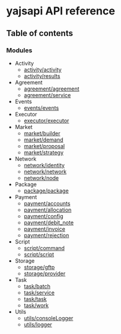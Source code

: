 # yajsapi API reference

## Table of contents

### Modules

* Activity
  * [activity/activity](modules/activity_activity.md)
  * [activity/results](modules/activity_results.md)
* Agreement
  * [agreement/agreement](modules/agreement_agreement.md)
  * [agreement/service](modules/agreement_service.md)
* Events
  * [events/events](modules/events_events.md)
* Executor
  * [executor/executor](modules/executor_executor.md)
* Market
  * [market/builder](modules/market_builder.md)
  * [market/demand](modules/market_demand.md)
  * [market/proposal](modules/market_proposal.md)
  * [market/strategy](modules/market_strategy.md)
* Network
  * [network/identity](modules/network_identity.md)
  * [network/network](modules/network_network.md)
  * [network/node](modules/network_node.md)
* Package
  * [package/package](modules/package_package.md)
* Payment
  * [payment/accounts](modules/payment_accounts.md)
  * [payment/allocation](modules/payment_allocation.md)
  * [payment/config](modules/payment_config.md)
  * [payment/debit\_note](modules/payment_debit_note.md)
  * [payment/invoice](modules/payment_invoice.md)
  * [payment/rejection](modules/payment_rejection.md)
* Script
  * [script/command](modules/script_command.md)
  * [script/script](modules/script_script.md)
* Storage
  * [storage/gftp](modules/storage_gftp.md)
  * [storage/provider](modules/storage_provider.md)
* Task
  * [task/batch](modules/task_batch.md)
  * [task/service](modules/task_service.md)
  * [task/task](modules/task_task.md)
  * [task/work](modules/task_work.md)
* Utils
  * [utils/consoleLogger](modules/utils_consoleLogger.md)
  * [utils/logger](modules/utils_logger.md)
